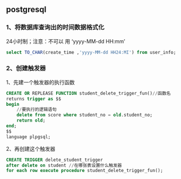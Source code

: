 ## postgresql

### 1、将数据库查询出的时间数据格式化

24小时制；注意：不可以 用 ‘yyyy-MM-dd HH:mm’

```sql
select TO_CHAR(create_time ,'yyyy-MM-dd HH24:MI') from user_info;
```

### 2、创建触发器

1、先建一个触发器的执行函数

```sql
CREATE OR REPLEASE FUNCTION student_delete_trigger_fun()//函数名
returns trigger as $$
begin
	//要执行的逻辑语句
    delete from score where student_no = old.student_no;
    return old;
end;
$$
language plpgsql;
```

2、再创建这个触发器

```sql
CREATE TRIGGER delete_student_trigger
after delete on student //在哪张表设置什么触发器
for each row execute procedure student_delete_trigger_fun();
```

